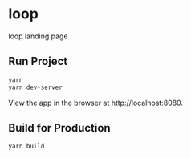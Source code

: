 # loop
loop landing page

## Run Project

```sh
yarn
yarn dev-server
```

View the app in the browser at http://localhost:8080.

## Build for Production

```sh
yarn build
```
